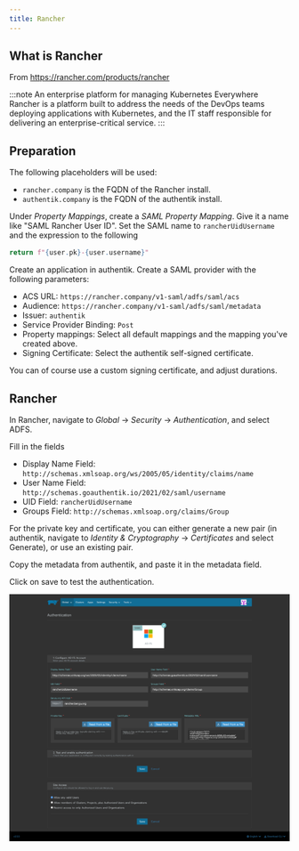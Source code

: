 ```yaml
---
title: Rancher
---
```


## What is Rancher

From https://rancher.com/products/rancher

:::note
An enterprise platform for managing Kubernetes Everywhere
Rancher is a platform built to address the needs of the DevOps teams deploying applications with Kubernetes, and the IT staff responsible for delivering an enterprise-critical service.
:::

## Preparation

The following placeholders will be used:

-   `rancher.company` is the FQDN of the Rancher install.
-   `authentik.company` is the FQDN of the authentik install.

Under _Property Mappings_, create a _SAML Property Mapping_. Give it a name like "SAML Rancher User ID". Set the SAML name to `rancherUidUsername` and the expression to the following

```python
return f"{user.pk}-{user.username}"
```

Create an application in authentik. Create a SAML provider with the following parameters:

-   ACS URL: `https://rancher.company/v1-saml/adfs/saml/acs`
-   Audience: `https://rancher.company/v1-saml/adfs/saml/metadata`
-   Issuer: `authentik`
-   Service Provider Binding: `Post`
-   Property mappings: Select all default mappings and the mapping you've created above.
-   Signing Certificate: Select the authentik self-signed certificate.

You can of course use a custom signing certificate, and adjust durations.

## Rancher

In Rancher, navigate to _Global_ -> _Security_ -> _Authentication_, and select ADFS.

Fill in the fields

-   Display Name Field: `http://schemas.xmlsoap.org/ws/2005/05/identity/claims/name`
-   User Name Field: `http://schemas.goauthentik.io/2021/02/saml/username`
-   UID Field: `rancherUidUsername`
-   Groups Field: `http://schemas.xmlsoap.org/claims/Group`

For the private key and certificate, you can either generate a new pair (in authentik, navigate to _Identity & Cryptography_ -> _Certificates_ and select Generate), or use an existing pair.

Copy the metadata from authentik, and paste it in the metadata field.

Click on save to test the authentication.

![](./rancher.png)
